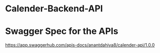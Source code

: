 # Calender-Backend-API

# Swagger Spec for the APIs
https://app.swaggerhub.com/apis-docs/anantdahiya8/calender-api/1.0.0
